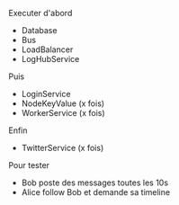 


Executer d'abord
- Database
- Bus
- LoadBalancer
- LogHubService

Puis 
- LoginService
- NodeKeyValue (x fois)
- WorkerService (x fois)


Enfin
- TwitterService (x fois)


Pour tester
- Bob poste des messages toutes les 10s
- Alice follow Bob et demande sa timeline